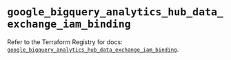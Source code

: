 # `google_bigquery_analytics_hub_data_exchange_iam_binding`

Refer to the Terraform Registry for docs: [`google_bigquery_analytics_hub_data_exchange_iam_binding`](https://registry.terraform.io/providers/hashicorp/google/6.6.0/docs/resources/bigquery_analytics_hub_data_exchange_iam_binding).
